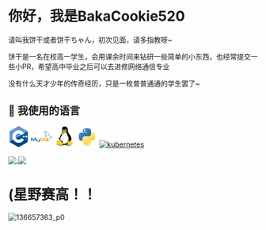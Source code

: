 <h1>你好，我是BakaCookie520</h1>
<p>请叫我饼干或者饼干ちゃん，初次见面，请多指教呀~</p>
<p>饼干是一名在校高一学生，会用课余时间来钻研一些简单的小东西，也经常提交一些小PR，希望高中毕业之后可以去进修网络通信专业</p>
<p>没有什么天才少年的传奇经历，只是一枚普普通通的学生罢了~</p>
<h2>🚀 我使用的语言</h2>
<p><a target="_blank" href="https://raw.githubusercontent.com/devicons/devicon/master/icons/cplusplus/cplusplus-original.svg" style="display: inline-block;"><img src="https://raw.githubusercontent.com/devicons/devicon/master/icons/cplusplus/cplusplus-original.svg" alt="cplusplus" width="42" height="42" /></a>
<a target="_blank" href="https://raw.githubusercontent.com/devicons/devicon/master/icons/mysql/mysql-original-wordmark.svg" style="display: inline-block;"><img src="https://raw.githubusercontent.com/devicons/devicon/master/icons/mysql/mysql-original-wordmark.svg" alt="mysql" width="42" height="42" /></a>
<a target="_blank" href="https://raw.githubusercontent.com/devicons/devicon/master/icons/linux/linux-original.svg" style="display: inline-block;"><img src="https://raw.githubusercontent.com/devicons/devicon/master/icons/linux/linux-original.svg" alt="linux" width="42" height="42" /></a>
<a target="_blank" href="https://raw.githubusercontent.com/devicons/devicon/master/icons/python/python-original.svg" style="display: inline-block;"><img src="https://raw.githubusercontent.com/devicons/devicon/master/icons/python/python-original.svg" alt="python" width="42" height="42" /></a>
<a target="_blank" href="https://www.vectorlogo.zone/logos/kubernetes/kubernetes-icon.svg" style="display: inline-block;"><img src="https://www.vectorlogo.zone/logos/kubernetes/kubernetes-icon.svg" alt="kubernetes" width="42" height="42" /></a></p>

<a href="https://github.com/BakaCookie520/github-readme-stats">
  <img height=200 align="center" src="https://github-readme-stats.vercel.app/api?username=BakaCookie520&theme=transparent&locale=cn" />
</a>
<a href="https://github.com/BakaCookie520/convoychat">
  <img height=195 align="center" src="https://github-readme-stats.vercel.app/api/top-langs?username=BakaCookie520&langs_count=8&card_width=472&theme=transparent&locale=cn" />
</a>


# (星野赛高！！
<img width="633" height="502" alt="136657363_p0" src="https://github.com/user-attachments/assets/b1015ad1-4913-4f3d-8b97-69405ac51729" />


